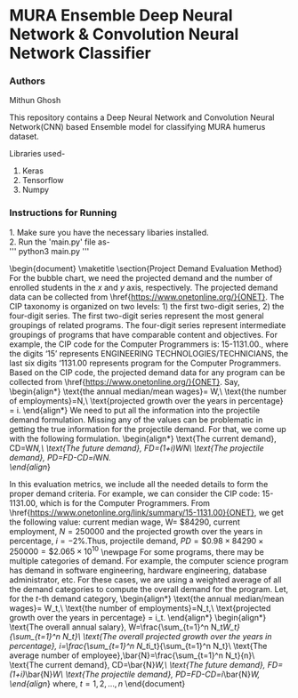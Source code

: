 # MURA Ensemble Deep Neural Network & Convolution Neural Network Classifier

### Authors

Mithun Ghosh<br>

This repository contains a Deep Neural Network and Convolution Neural Network(CNN) based Ensemble model for classifying MURA humerus dataset.

Libraries used-
1. Keras<br>
2. Tensorflow<br>
3. Numpy<br>

<h3>Instructions for Running</h3>
1. Make sure you have the necessary libaries installed.<br>
2. Run the 'main.py' file as-<br>
'''
python3 main.py
'''



\\begin{document}
\\maketitle
\\section{Project Demand Evaluation Method}
For the bubble chart, we need the projected demand and the number of enrolled students in the $x$ and $y$ axis, respectively. The projected demand data can be collected from \href{https://www.onetonline.org/}{ONET}. The CIP taxonomy is organized on two levels: 1) the first two-digit series, 2) the four-digit series. The first two-digit series represent the most general groupings of related programs. The four-digit series represent intermediate groupings of programs that have comparable content and objectives. For example, the CIP code for the Computer Programmers is: 15-1131.00., where the digits ‘15’ represents ENGINEERING TECHNOLOGIES/TECHNICIANS, the last six digits ‘1131.00 represents program for the Computer Programmers. Based on the CIP code, the projected demand data for any program can be collected from \href{https://www.onetonline.org/}{ONET}. Say,
\\begin{align*}
\text{the annual median/mean wages}= W,\\
\text{the number of employments}=N,\\
\text{projected growth over the years in percentage} = i.
\end{align*}
We need to put all the information into the projectile demand formulation. Missing any of the values can be problematic in getting the true information for the projectile demand. For that, we come up with the following formulation.
\begin{align*}
\text{The current demand}, CD=W*N,\\
\text{The future demand},  FD=(1+i)*W*N\\
\text{The projectile demand}, PD=FD-CD=i*W*N.  
\\end{align*}

In this evaluation metrics, we include all the needed details to form the proper demand criteria. 
For example, we can consider the CIP code: 15-1131.00, which is for the Computer Programmers. From \href{https://www.onetonline.org/link/summary/15-1131.00}{ONET}, we get the following value: current median wage, W= $\$84290$, current employment, $N=250000$ and the projected growth over the years in percentage, $i=-2\%$.Thus, projectile demand, $PD=\$0.98\times84290\times250000= \$2.065\times10^{10}$
\newpage
For some programs, there may be multiple categories of demand. For example, the computer science program has demand in software engineering, hardware engineering, database administrator, etc. For these cases, we are using a weighted average of all the demand categories to compute the overall demand for the program.
Let, for the $t$-th demand category,
\begin{align*}
\text{the annual median/mean wages}= W_t,\\
\text{the number of employments}=N_t,\\
\text{projected growth over the years in percentage} = i_t.
\end{align*}
\begin{align*}
\text{The overall annual salary},
W=\frac{\sum_{t=1}^n N_t*W_t}{\sum_{t=1}^n N_t}\\
\text{The overall projected growth over the years in percentage},
i=\frac{\sum_{t=1}^n N_t*i_t}{\sum_{t=1}^n N_t}\\
\text{The average number of employee},\bar{N}=\frac{\sum_{t=1}^n N_t}{n}\\
\text{The current demand}, CD=\bar{N}*W,\\
\text{The future demand},  FD=(1+i)*\bar{N}*W\\
\text{The projectile demand}, PD=FD-CD=i*\bar{N}*W,
\end{align*}
where, $t=1,2,...,n$
\end{document}

